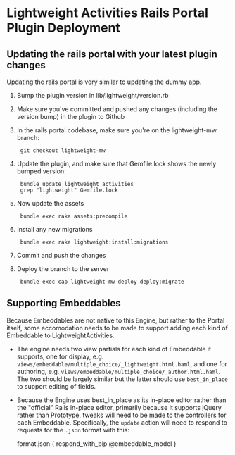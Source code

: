 # Lightweight Activities Rails Portal Plugin Deployment

## Updating the rails portal with your latest plugin changes
Updating the rails portal is very similar to updating the dummy app.

1. Bump the plugin version in lib/lightweight/version.rb
2. Make sure you've committed and pushed any changes (including the version bump) in the plugin to Github
3. In the rails portal codebase, make sure you're on the lightweight-mw branch:

        git checkout lightweight-mw

4. Update the plugin, and make sure that Gemfile.lock shows the newly bumped version:

        bundle update lightweight_activities
        grep "lightweight" Gemfile.lock

5. Now update the assets

        bundle exec rake assets:precompile

6. Install any new migrations

        bundle exec rake lightweight:install:migrations

7. Commit and push the changes
8. Deploy the branch to the server

        bundle exec cap lightweight-mw deploy deploy:migrate

## Supporting Embeddables
Because Embeddables are not native to this Engine, but rather to the Portal itself, some accomodation needs to be made to support adding each kind of Embeddable to LightweightActivities.

* The engine needs two view partials for each kind of Embeddable it supports, one for display, e.g. `views/embeddable/multiple_choice/_lightweight.html.haml`, and one for authoring, e.g. `views/embeddable/multiple_choice/_author.html.haml`. The two should be largely similar but the latter should use `best_in_place` to support editing of fields.
* Because the Engine uses best\_in\_place as its in-place editor rather than the "official" Rails in-place editor, primarily because it supports jQuery rather than Prototype, tweaks will need to be made to the controllers for each Embeddable. Specifically, the `update` action will need to respond to requests for the `.json` format with this:

     format.json { respond_with_bip @embeddable_model }
